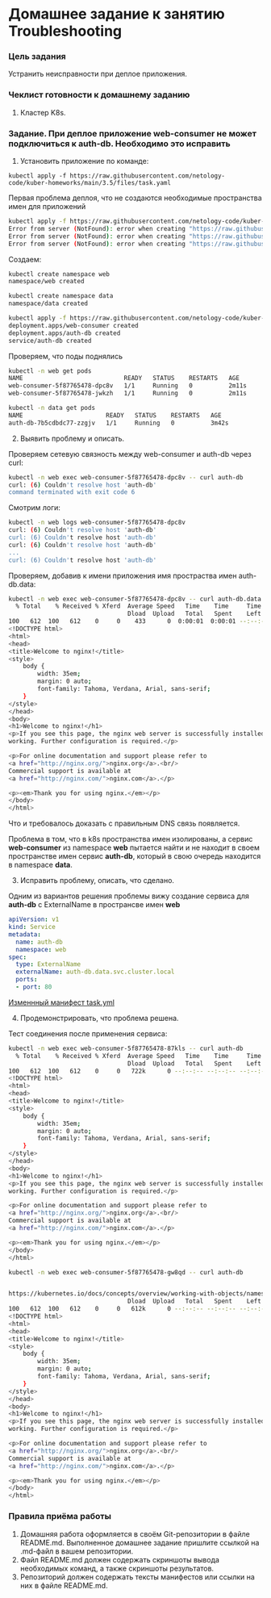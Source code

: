 # Домашнее задание к занятию Troubleshooting

### Цель задания

Устранить неисправности при деплое приложения.

### Чеклист готовности к домашнему заданию

1. Кластер K8s.

### Задание. При деплое приложение web-consumer не может подключиться к auth-db. Необходимо это исправить

1. Установить приложение по команде:
```shell
kubectl apply -f https://raw.githubusercontent.com/netology-code/kuber-homeworks/main/3.5/files/task.yaml
```
Первая проблема деплоя, что не создаются необходимые пространства имен для приложений
```bash
kubectl apply -f https://raw.githubusercontent.com/netology-code/kuber-homeworks/main/3.5/files/task.yaml
Error from server (NotFound): error when creating "https://raw.githubusercontent.com/netology-code/kuber-homeworks/main/3.5/files/task.yaml": namespaces "web" not found
Error from server (NotFound): error when creating "https://raw.githubusercontent.com/netology-code/kuber-homeworks/main/3.5/files/task.yaml": namespaces "data" not found
Error from server (NotFound): error when creating "https://raw.githubusercontent.com/netology-code/kuber-homeworks/main/3.5/files/task.yaml": namespaces "data" not found
```
Создаем: 
```bash
kubectl create namespace web
namespace/web created

kubectl create namespace data
namespace/data created

kubectl apply -f https://raw.githubusercontent.com/netology-code/kuber-homeworks/main/3.5/files/task.yaml
deployment.apps/web-consumer created
deployment.apps/auth-db created
service/auth-db created
```

Проверяем, что поды поднялись

```bash
kubectl -n web get pods
NAME                            READY   STATUS    RESTARTS   AGE
web-consumer-5f87765478-dpc8v   1/1     Running   0          2m11s
web-consumer-5f87765478-jwkzh   1/1     Running   0          2m11s

kubectl -n data get pods
NAME                       READY   STATUS    RESTARTS   AGE
auth-db-7b5cdbdc77-zzgjv   1/1     Running   0          3m42s
```

2. Выявить проблему и описать.

Проверяем сетевую связность между web-consumer и auth-db через curl:

```bash
kubectl -n web exec web-consumer-5f87765478-dpc8v -- curl auth-db
curl: (6) Couldn't resolve host 'auth-db'
command terminated with exit code 6
```
Смотрим логи:

```bash
kubectl -n web logs web-consumer-5f87765478-dpc8v
curl: (6) Couldn't resolve host 'auth-db'
curl: (6) Couldn't resolve host 'auth-db'
curl: (6) Couldn't resolve host 'auth-db'
...
curl: (6) Couldn't resolve host 'auth-db'

```
Проверяем, добавив к имени приложения имя простраства имен auth-db.data:

```bash
kubectl -n web exec web-consumer-5f87765478-dpc8v -- curl auth-db.data
  % Total    % Received % Xferd  Average Speed   Time    Time     Time  Current
                                 Dload  Upload   Total   Spent    Left  Speed
100   612  100   612    0     0    433      0  0:00:01  0:00:01 --:--:--  597k
<!DOCTYPE html>
<html>
<head>
<title>Welcome to nginx!</title>
<style>
    body {
        width: 35em;
        margin: 0 auto;
        font-family: Tahoma, Verdana, Arial, sans-serif;
    }
</style>
</head>
<body>
<h1>Welcome to nginx!</h1>
<p>If you see this page, the nginx web server is successfully installed and
working. Further configuration is required.</p>

<p>For online documentation and support please refer to
<a href="http://nginx.org/">nginx.org</a>.<br/>
Commercial support is available at
<a href="http://nginx.com/">nginx.com</a>.</p>

<p><em>Thank you for using nginx.</em></p>
</body>
</html>
```
Что и требовалось доказать с правильным DNS связь появляется.


Проблема в том, что в  k8s пространства имен изолированы, а сервис **web-consumer** из namespace **web** пытается найти и не находит в своем пространстве имен сервис **auth-db**, который в свою очередь находится в namespace **data**.

3. Исправить проблему, описать, что сделано.

Одним из вариантов решения проблемы вижу создание сервиса для **auth-db** c ExternalName в пространсве имен **web**

```yaml
apiVersion: v1
kind: Service
metadata:
  name: auth-db
  namespace: web
spec:
  type: ExternalName
  externalName: auth-db.data.svc.cluster.local
  ports:
  - port: 80
```

[Изменнный манифест task.yml](./files/task.yaml)


4. Продемонстрировать, что проблема решена.

Тест соединения после применения сервиса:

```bash
kubectl -n web exec web-consumer-5f87765478-87kls -- curl auth-db
  % Total    % Received % Xferd  Average Speed   Time    Time     Time  Current
                                 Dload  Upload   Total   Spent    Left  Speed
100   612  100   612    0     0   722k      0 --:--:-- --:--:-- --:--:--  597k
<!DOCTYPE html>
<html>
<head>
<title>Welcome to nginx!</title>
<style>
    body {
        width: 35em;
        margin: 0 auto;
        font-family: Tahoma, Verdana, Arial, sans-serif;
    }
</style>
</head>
<body>
<h1>Welcome to nginx!</h1>
<p>If you see this page, the nginx web server is successfully installed and
working. Further configuration is required.</p>

<p>For online documentation and support please refer to
<a href="http://nginx.org/">nginx.org</a>.<br/>
Commercial support is available at
<a href="http://nginx.com/">nginx.com</a>.</p>

<p><em>Thank you for using nginx.</em></p>
</body>
</html>
```
```bash
kubectl -n web exec web-consumer-5f87765478-gw8qd -- curl auth-db


https://kubernetes.io/docs/concepts/overview/working-with-objects/namespaces/#namespaces-and-dns  % Total    % Received % Xferd  Average Speed   Time    Time     Time  Current
                                 Dload  Upload   Total   Spent    Left  Speed
100   612  100   612    0     0   612k      0 --:--:-- --:--:-- --:--:--  597k
<!DOCTYPE html>
<html>
<head>
<title>Welcome to nginx!</title>
<style>
    body {
        width: 35em;
        margin: 0 auto;
        font-family: Tahoma, Verdana, Arial, sans-serif;
    }
</style>
</head>
<body>
<h1>Welcome to nginx!</h1>
<p>If you see this page, the nginx web server is successfully installed and
working. Further configuration is required.</p>

<p>For online documentation and support please refer to
<a href="http://nginx.org/">nginx.org</a>.<br/>
Commercial support is available at
<a href="http://nginx.com/">nginx.com</a>.</p>

<p><em>Thank you for using nginx.</em></p>
</body>
</html>
```

### Правила приёма работы

1. Домашняя работа оформляется в своём Git-репозитории в файле README.md. Выполненное домашнее задание пришлите ссылкой на .md-файл в вашем репозитории.
2. Файл README.md должен содержать скриншоты вывода необходимых команд, а также скриншоты результатов.
3. Репозиторий должен содержать тексты манифестов или ссылки на них в файле README.md.
